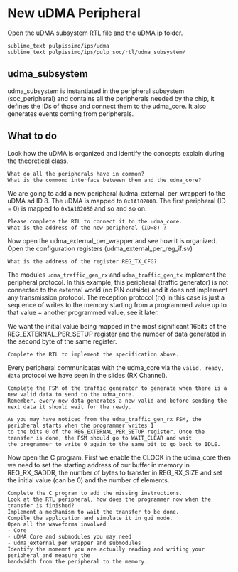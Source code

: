 # New uDMA Peripheral

Open the uDMA subsystem RTL file and the uDMA ip folder.

```
sublime_text pulpissimo/ips/udma
sublime_text pulpissimo/ips/pulp_soc/rtl/udma_subsystem/
```

## udma_subsystem

udma_subsystem is instantiated in the peripheral subsystem (soc_peripheral) and contains
all the peripherals needed by the chip, it defines the IDs of those and connect them to the
udma_core.
It also generates events coming from peripherals.


## What to do

Look how the uDMA is organized and identify the concepts explain during the theoretical class.

```
What do all the peripherals have in common?
What is the commond interface between them and the udma_core?
```

We are going to add a new peripheral (udma_external_per_wrapper) to the uDMA ad ID 8.
The uDMA is mapped to `0x1A102000`.
The first peripheral (ID = 0) is mapped to `0x1A102080` and so and so on.

```
Please complete the RTL to connect it to the udma_core.
What is the address of the new peripheral (ID=8) ?
```

Now open the udma_external_per_wrapper and see how it is organized.
Open the configuration registers (udma_external_per_reg_if.sv)

```
What is the address of the register REG_TX_CFG?
```

The modules `udma_traffic_gen_rx` and `udma_traffic_gen_tx` implement the peripheral protocol.
In this example, this peripheral (traffic generator) is not connected to the external world (no PIN outside)
and it does not implement any transmission protocol.
The reception protocol (rx) in this case is just a sequence of writes to the memory starting from a programmed
value up to that value + another programmed value, see it later.

We want the initial value being mapped in the most significant 16bits of the REG_EXTERNAL_PER_SETUP register and the
number of data generated in the second byte of the same register.

```
Complete the RTL to implement the specification above.
```

Every peripheral communicates with the udma_core via the `valid, ready, data` protocol we have seen in the slides (RX Channel).


```
Complete the FSM of the traffic generator to generate when there is a new valid data to send to the udma_core.
Remember, every new data generates a new valid and before sending the next data it should wait for the ready.
```

```
As you may have noticed from the udma_traffic_gen_rx FSM, the peripheral starts when the programmer writes 1
to the bits 0 of the REG_EXTERNAL_PER_SETUP register. Once the transfer is done, the FSM should go to WAIT_CLEAR and wait
the programmer to write 0 again to the same bit to go back to IDLE.
```


Now open the C program. First we enable the CLOCK in the udma_core then we need to set the starting address of our
buffer in memory in REG_RX_SADDR, the number of bytes to transfer in REG_RX_SIZE and set the initial value (can be 0)
and the number of elements.


```
Complete the C program to add the missing instructions.
Look at the RTL peripheral, how does the programmer now when the transfer is finished?
Implement a mechanism to wait the transfer to be done.
Compile the application and simulate it in gui mode.
Open all the waveforms involved
- Core
- uDMA Core and submodules you may need
- udma_external_per_wrapper and submodules
Identify the momemnt you are actually reading and writing your peripheral and measure the
bandwidth from the peripheral to the memory.
```


